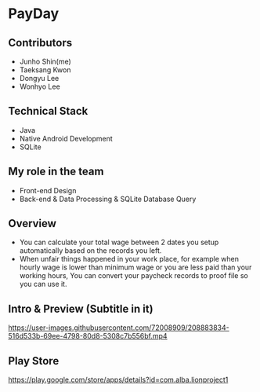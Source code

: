 # PayDay

## Contributors
- Junho Shin(me)
- Taeksang Kwon
- Dongyu Lee
- Wonhyo Lee

## Technical Stack
- Java
- Native Android Development
- SQLite

## My role in the team
- Front-end Design
- Back-end & Data Processing & SQLite Database Query

## Overview
- You can calculate your total wage between 2 dates you setup automatically based on the records you left.
- When unfair things happened in your work place, for example when hourly wage is lower than minimum wage or you are less paid than your working hours, You can convert your paycheck records to proof file so you can use it.


## Intro & Preview (Subtitle in it)
https://user-images.githubusercontent.com/72008909/208883834-516d533b-69ee-4798-80d8-5308c7b556bf.mp4

## Play Store
https://play.google.com/store/apps/details?id=com.alba.lionproject1

